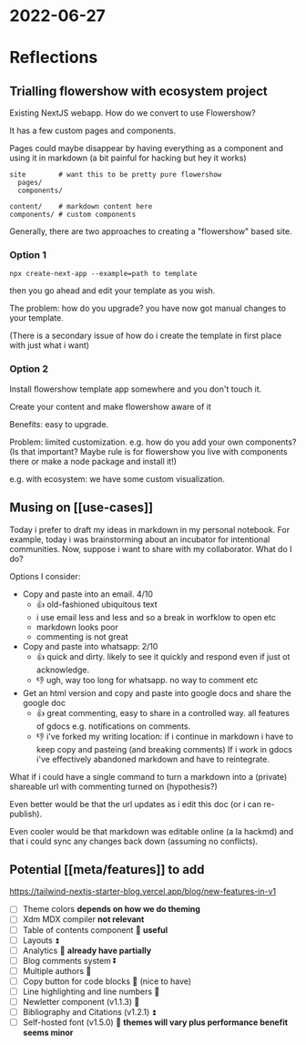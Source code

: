 # 2022-06-27

# Reflections

## Trialling flowershow with ecosystem project

Existing NextJS webapp. How do we convert to use Flowershow?

It has a few custom pages and components.

Pages could maybe disappear by having everything as a component and using it in markdown (a bit painful for hacking but hey it works)

```
site        # want this to be pretty pure flowershow
  pages/
  components/

content/    # markdown content here
components/ # custom components
```

Generally, there are two approaches to creating a "flowershow" based site.

### Option 1

```
npx create-next-app --example=path to template
```

then you go ahead and edit your template as you wish.

The problem: how do you upgrade? you have now got manual changes to your template.

(There is a secondary issue of how do i create the template in first place with just what i want)

### Option 2

Install flowershow template app somewhere and you don't touch it.

Create your content and make flowershow aware of it

Benefits: easy to upgrade.

Problem: limited customization. e.g. how do you add your own components? (Is that important? Maybe rule is for flowershow you live with components there or make a node package and install it!)

e.g. with ecosystem: we have some custom visualization.


## Musing on [[use-cases]]

Today i prefer to draft my ideas in markdown in my personal notebook. For example, today i was brainstorming about an incubator for intentional communities. Now, suppose i want to share with my collaborator. What do I do?

Options I consider:

- Copy and paste into an email. 4/10
  - 👍 old-fashioned ubiquitous text
  - i use email less and less and so a break in worfklow to open etc
  - markdown looks poor
  - commenting is not great
- Copy and paste into whatsapp: 2/10
  - 👍 quick and dirty. likely to see it quickly and respond even if just ot acknowledge.
  - 👎 ugh, way too long for whatsapp. no way to comment etc
- Get an html version and copy and paste into google docs and share the google doc
  - 👍 great commenting, easy to share in a controlled way. all features of gdocs e.g. notifications on comments.
  - 👎 i've forked my writing location: if i continue in markdown i have to keep copy and pasteing (and breaking comments) If i work in gdocs i've effectively abandoned markdown and have to reintegrate.

What if i could have a single command to turn a markdown into a (private) shareable url with commenting turned on (hypothesis?)

Even better would be that the url updates as i edit this doc (or i can re-publish).

Even cooler would be that markdown was editable online (a la hackmd) and that i could sync any changes back down (assuming no conflicts).

## Potential [[meta/features]] to add

https://tailwind-nextjs-starter-blog.vercel.app/blog/new-features-in-v1

- [ ] Theme colors **depends on how we do theming**
- [ ] Xdm MDX compiler **not relevant**
- [ ] Table of contents component 🔼 **useful**
- [ ] Layouts ⏫
- [ ] Analytics 🔼 **already have partially**
- [ ] Blog comments system ⏬
- [ ] Multiple authors 🔽
- [ ] Copy button for code blocks 🔼 (nice to have)
- [ ] Line highlighting and line numbers 🔼
- [ ] Newletter component (v1.1.3) 🔽
- [ ] Bibliography and Citations (v1.2.1) ⏫
- [ ] Self-hosted font (v1.5.0) 🔽 **themes will vary plus performance benefit seems minor**